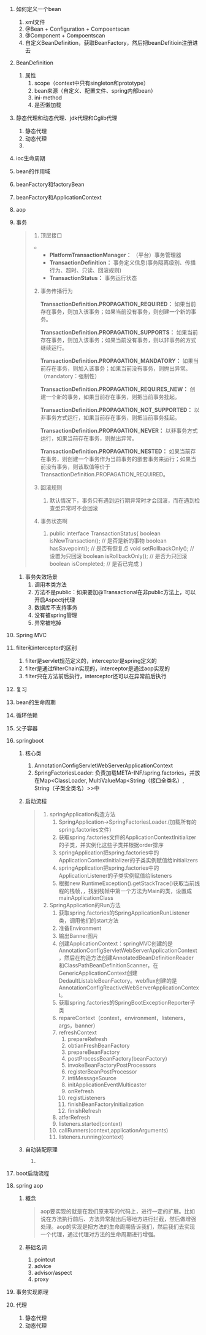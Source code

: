 1. 如何定义一个bean

   1. xml文件
   2. @Bean + Configuration + Compoentscan
   3. @Component + Compoentscan
   4. 自定义BeanDefinition，获取BeanFactory，然后把beanDefitioin注册进去

2. BeanDefinition

   1. 属性
      1. scope（context中只有singleton和prototype）
      2. bean来源（自定义、配置文件、spring内部bean）
      3. ini-method
      4. 是否懒加载

3. 静态代理和动态代理、jdk代理和Cglib代理

   1. 静态代理
   2. 动态代理
   3. 

4. ioc生命周期

5. bean的作用域

6. beanFactory和factoryBean

7. beanFactory和ApplicationContext

8. aop

9. 事务

   

   > 1. 顶层接口
   >
   > - 
   >   - **PlatformTransactionManager：** （平台）事务管理器
   >   - **TransactionDefinition：** 事务定义信息(事务隔离级别、传播行为、超时、只读、回滚规则)
   >   - **TransactionStatus：** 事务运行状态
   >
   > 2. 事务传播行为
   >
   >    **TransactionDefinition.PROPAGATION_REQUIRED：** 如果当前存在事务，则加入该事务；如果当前没有事务，则创建一个新的事务。
   >
   >    **TransactionDefinition.PROPAGATION_SUPPORTS：** 如果当前存在事务，则加入该事务；如果当前没有事务，则以非事务的方式继续运行。
   >
   >    **TransactionDefinition.PROPAGATION_MANDATORY：** 如果当前存在事务，则加入该事务；如果当前没有事务，则抛出异常。（mandatory：强制性）
   >
   > 
   >
   >    **TransactionDefinition.PROPAGATION_REQUIRES_NEW：** 创建一个新的事务，如果当前存在事务，则把当前事务挂起。
   >
   >    **TransactionDefinition.PROPAGATION_NOT_SUPPORTED：** 以非事务方式运行，如果当前存在事务，则把当前事务挂起。
   >
   >    **TransactionDefinition.PROPAGATION_NEVER：** 以非事务方式运行，如果当前存在事务，则抛出异常。
   >
   > 
   >
   >    **TransactionDefinition.PROPAGATION_NESTED：** 如果当前存在事务，则创建一个事务作为当前事务的嵌套事务来运行；如果当前没有事务，则该取值等价于TransactionDefinition.PROPAGATION_REQUIRED。
   >
   > 3. 回滚规则
   >
   >    1. 默认情况下，事务只有遇到运行期异常时才会回滚，而在遇到检查型异常时不会回滚
   >
   > 4. 事务状态啊
   >
   >    1. public interface TransactionStatus{
   >           boolean isNewTransaction(); // 是否是新的事物
   >           boolean hasSavepoint(); // 是否有恢复点
   >           void setRollbackOnly();  // 设置为只回滚
   >           boolean isRollbackOnly(); // 是否为只回滚
   >           boolean isCompleted; // 是否已完成
   >       } 
   >

   1. 事务失效场景
      1. 调用本类方法
      2. 方法不是public：如果要加@Transactional在非public方法上，可以开启Aspectj代理
      3. 数据库不支持事务
      4. 没有被spring管理
      5. 异常被吃掉

10. Spring MVC

   1. filter和interceptor的区别
      1. filter是servlet规范定义的，interceptor是spring定义的
      2. filter是通过filterChain实现的，interceptor是通过aop实现的
      3. filter只在方法前后执行，interceptor还可以在异常前后执行

11. 复习

   12. bean的生命周期

   13. 循环依赖

   14. 父子容器

   16. springboot

          1. 核心类
             
                1. AnnotationConfigServletWebServerApplicationContext
                2. SpringFactoriesLoader: 负责加载META-INF/spring.factories，并放在Map<ClassLoader, MultiValueMap<String（接口全类名）, String（子类全类名）>>中
                
          2. 启动流程

                > 1. springApplication构造方法
                >    1. SpringApplication->SpringFactoriesLoader.(加载所有的spring.factories文件)
                >    2. 获取spring.factories文件的ApplicationContextInitializer的子类，并实例化这些子类并根据order排序
                >    3. springApplication把spring.factories中的ApplicationContextInitializer的子类实例赋值给initializers
                >    4. springApplication把spring.factories中的ApplicationListener的子类实例赋值给listeners
                >    5. 根据new RuntimeException().getStackTrace()获取当前线程的栈帧，，找到栈帧中第一个方法为Main的类，设置成mainApplicationClass
                > 2. SpringApplication的Run方法
                >    1. 获取spring.factories的SpringApplicationRunListener类，调用他们的start方法
                >    2. 准备Environment
                >    3. 输出Banner图片
                >    4. 创建ApplicationContext：springMVC创建的是AnnotationConfigServletWebServerApplicationContext，然后在构造方法创建AnnotatedBeanDefinitionReader 和ClassPathBeanDefinitionScanner，在GenericApplicationContext创建DedaultListableBeanFactory。webflux创建的是AnnotationConfigReactiveWebServerApplicationContext。
                >    5. 获取spring.factories的SpringBootExceptionReporter子类
                >    6. repareContext（context，environment，listeners，args，banner）
                >    7. refreshContext
                >       1. prepareRefresh
                >       2. obtianFreshBeanFactory
                >       3. prepareBeanFactory
                >       4. postProcessBeanFactory(beanFactory)
                >       5. invokeBeanFactoryPostProcessors
                >       6. registerBeanPostProcessor
                >       7. intiMessageSource
                >       8. initApplicationEventMulticaster
                >       9. onRefresh
                >       10. registListeners
                >       11. finishBeanFactoryInitialization
                >       12. finishRefresh
                >    8. atferRefresh
                >    9. listeners.started(context)
                >    10. callRunners(context,applicationArguments)
                >    11. listeners.running(context)
                >
                
          3. 自动装配原理

                   1. 

   16. boot启动流程

   18. spring aop

          1. 概念

             > aop要实现的就是在我们原来写的代码上，进行一定的扩展。比如说在方法执行前后、方法异常抛出后等地方进行拦截，然后做增强处理。aop的实现是把方法的生命周期告诉我们，然后我们去实现一个代理，通过代理对方法的生命周期进行增强。

          2. 基础名词

                1. pointcut
                2. advice
                3. advisor/aspect
                4. proxy

   19. 事务实现原理

   20. 代理

          1. 静态代理
          2. 动态代理